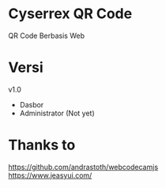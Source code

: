 # Cyserrex QR Code

QR Code Berbasis Web

# Versi

v1.0
- Dasbor
- Administrator (Not yet)

# Thanks to

https://github.com/andrastoth/webcodecamjs <br/>
https://www.jeasyui.com/